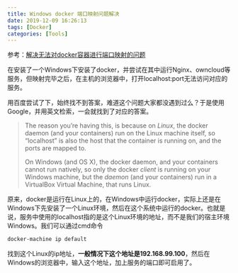 ```yaml
---
title: Windows docker 端口映射问题解决
date: 2019-12-09 16:26:13
tags: [Docker]
categories: [Tools]
---
```






参考：[解决无法对docker容器进行端口映射的问题 ]( https://www.iteye.com/blog/baobeituping-2432389 )

在安装了一个Windows下安装了docker，并尝试在其中运行Nginx、owncloud等服务，但映射完毕之后，在主机的浏览器中，打开localhost:port无法访问对应的服务。

用百度尝试了下，始终找不到答案，难道这个问题大家都没遇到过么？于是使用Google，并用英文检索，一会就找到了对应的答案。



> The reason you’re having this, is because on *Linux*, the docker daemon (and your containers) run on the Linux machine itself, so “localhost” is also the host that the container is running on, and the ports are mapped to.
>
> On Windows (and OS X), the docker daemon, and your containers cannot run natively, so only the docker *client* is running on your Windows machine, but the *daemon* (and your containers) run in a VirtualBox Virtual Machine, that runs Linux.



原来，docker是运行在Linux上的，在Windows中运行docker，实际上还是在Windows下先安装了一个Linux环境，然后在这个系统中运行的docker。也就是说，服务中使用的localhost指的是这个Linux环境的地址，而不是我们的宿主环境Windows。我们可以通过cmd命令



```cmd
docker-machine ip default
```

找到这个Linux的ip地址，**一般情况下这个地址是192.168.99.100**，然后在Windows的浏览器中，输入这个地址，加上服务的端口即可启用了。


